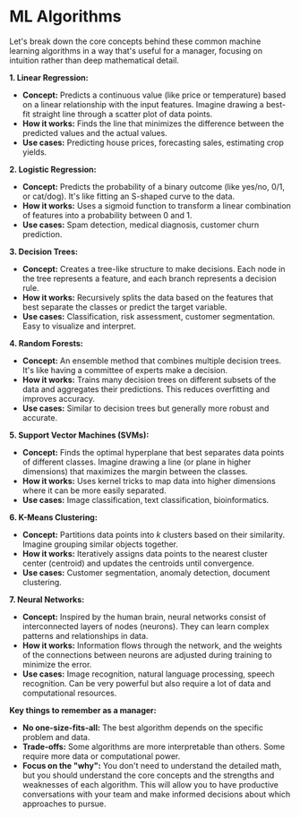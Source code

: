 # ML Algorithms

Let's break down the core concepts behind these common machine learning algorithms in a way that's useful for a manager, focusing on intuition rather than deep mathematical detail.

**1. Linear Regression:**

* **Concept:** Predicts a continuous value (like price or temperature) based on a linear relationship with the input features. Imagine drawing a best-fit straight line through a scatter plot of data points.
* **How it works:** Finds the line that minimizes the difference between the predicted values and the actual values.
* **Use cases:** Predicting house prices, forecasting sales, estimating crop yields.

**2. Logistic Regression:**

* **Concept:** Predicts the probability of a binary outcome (like yes/no, 0/1, or cat/dog). It's like fitting an S-shaped curve to the data.
* **How it works:** Uses a sigmoid function to transform a linear combination of features into a probability between 0 and 1.
* **Use cases:** Spam detection, medical diagnosis, customer churn prediction.

**3. Decision Trees:**

* **Concept:** Creates a tree-like structure to make decisions. Each node in the tree represents a feature, and each branch represents a decision rule.
* **How it works:** Recursively splits the data based on the features that best separate the classes or predict the target variable.
* **Use cases:** Classification, risk assessment, customer segmentation. Easy to visualize and interpret.

**4. Random Forests:**

* **Concept:** An ensemble method that combines multiple decision trees. It's like having a committee of experts make a decision.
* **How it works:** Trains many decision trees on different subsets of the data and aggregates their predictions. This reduces overfitting and improves accuracy.
* **Use cases:** Similar to decision trees but generally more robust and accurate.

**5. Support Vector Machines (SVMs):**

* **Concept:** Finds the optimal hyperplane that best separates data points of different classes. Imagine drawing a line (or plane in higher dimensions) that maximizes the margin between the classes.
* **How it works:** Uses kernel tricks to map data into higher dimensions where it can be more easily separated.
* **Use cases:** Image classification, text classification, bioinformatics.

**6. K-Means Clustering:**

* **Concept:** Partitions data points into _k_ clusters based on their similarity. Imagine grouping similar objects together.
* **How it works:** Iteratively assigns data points to the nearest cluster center (centroid) and updates the centroids until convergence.
* **Use cases:** Customer segmentation, anomaly detection, document clustering.

**7. Neural Networks:**

* **Concept:** Inspired by the human brain, neural networks consist of interconnected layers of nodes (neurons). They can learn complex patterns and relationships in data.
* **How it works:** Information flows through the network, and the weights of the connections between neurons are adjusted during training to minimize the error.
* **Use cases:** Image recognition, natural language processing, speech recognition. Can be very powerful but also require a lot of data and computational resources.

**Key things to remember as a manager:**

* **No one-size-fits-all:** The best algorithm depends on the specific problem and data.
* **Trade-offs:** Some algorithms are more interpretable than others. Some require more data or computational power.
* **Focus on the "why":** You don't need to understand the detailed math, but you should understand the core concepts and the strengths and weaknesses of each algorithm. This will allow you to have productive conversations with your team and make informed decisions about which approaches to pursue.
